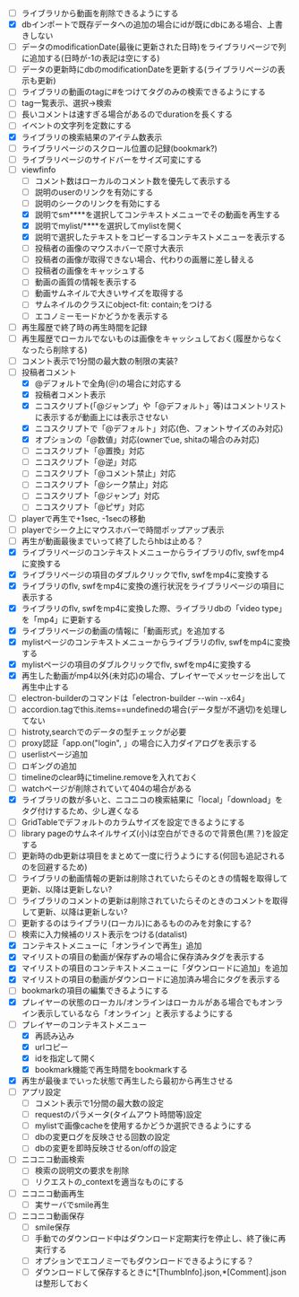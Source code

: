 
- [ ] ライブラリから動画を削除できるようにする
- [x] dbインポートで既存データへの追加の場合にidが既にdbにある場合、上書きしない
- [ ] データのmodificationDate(最後に更新された日時)をライブラリページで列に追加する(日時が-1の表記は空にする)
- [ ] データの更新時にdbのmodificationDateを更新する(ライブラリページの表示も更新)
- [ ] ライブラリの動画のtagに#をつけてタグのみの検索できるようにする
- [ ] tag一覧表示、選択->検索
- [ ] 長いコメントは速すぎる場合があるのでdurationを長くする
- [ ] イベントの文字列を定数にする
- [x] ライブラリの検索結果のアイテム数表示
- [ ] ライブラリページのスクロール位置の記録(bookmark?)
- [ ] ライブラリページのサイドバーをサイズ可変にする
- [ ] viewfinfo
  - [ ] コメント数はローカルのコメント数を優先して表示する
  - [ ] 説明のuserのリンクを有効にする
  - [ ] 説明のシークのリンクを有効にする
  - [x] 説明でsm****を選択してコンテキストメニューでその動画を再生する
  - [x] 説明でmylist/****を選択してmylistを開く
  - [x] 説明で選択したテキストをコピーするコンテキストメニューを表示する
  - [ ] 投稿者の画像のマウスホバーで原寸大表示
  - [ ] 投稿者の画像が取得できない場合、代わりの画層に差し替える
  - [ ] 投稿者の画像をキャッシュする
  - [ ] 動画の画質の情報を表示する
  - [ ] 動画サムネイルで大きいサイズを取得する
  - [ ] サムネイルのクラスにobject-fit: contain;をつける
  - [ ] エコノミーモードかどうかを表示する
- [ ] 再生履歴で終了時の再生時間を記録
- [ ] 再生履歴でローカルでないものは画像をキャッシュしておく(履歴からなくなったら削除する)
- [ ] コメント表示で1分間の最大数の制限の実装?
- [ ] 投稿者コメント
  - [x] @デフォルトで全角(＠)の場合に対応する
  - [x] 投稿者コメント表示
  - [x] ニコスクリプト(「@ジャンプ」や「@デフォルト」等)はコメントリストに表示するが動画上には表示させない
  - [x] ニコスクリプトで「@デフォルト」対応(色、フォントサイズのみ対応)
  - [x] オプションの「@数値」対応(ownerでue, shitaの場合のみ対応)
  - [ ] ニコスクリプト「@置換」対応
  - [ ] ニコスクリプト「@逆」対応
  - [ ] ニコスクリプト「@コメント禁止」対応
  - [ ] ニコスクリプト「@シーク禁止」対応
  - [ ] ニコスクリプト「@ジャンプ」対応
  - [ ] ニコスクリプト「@ピザ」対応
- [ ] playerで再生で+1sec, -1secの移動
- [ ] playerでシーク上にマウスホバーで時間ポップアップ表示
- [ ] 再生が動画最後までいって終了したらhbは止める？
- [x] ライブラリページのコンテキストメニューからライブラリのflv, swfをmp4に変換する
- [x] ライブラリページの項目のダブルクリックでflv, swfをmp4に変換する
- [x] ライブラリのflv, swfをmp4に変換の進行状況をライブラリページの項目に表示する
- [x] ライブラリのflv, swfをmp4に変換した際、ライブラリdbの「video type」を「mp4」に更新する
- [x] ライブラリページの動画の情報に「動画形式」を追加する
- [x] mylistページのコンテキストメニューからライブラリのflv, swfをmp4に変換する
- [x] mylistページの項目のダブルクリックでflv, swfをmp4に変換する
- [x] 再生した動画がmp4以外(未対応)の場合、プレイヤーでメッセージを出して再生中止する
- [ ] electron-builderのコマンドは「electron-builder --win --x64」
- [ ] accordion.tagでthis.items==undefinedの場合(データ型が不適切)を処理してない
- [ ] histroty,searchでのデータの型チェックが必要
- [ ] proxy認証「app.on("login", 」の場合に入力ダイアログを表示する
- [ ] userlistページ追加
- [ ] ロギングの追加
- [ ] timelineのclear時にtimeline.removeを入れておく
- [ ] watchページが削除されていて404の場合がある
- [x] ライブラリの数が多いと、ニコニコの検索結果に「local」「download」をタグ付けするため、少し遅くなる
- [ ] GridTableでデフォルトのカラムサイズを設定できるようにする
- [ ] library pageのサムネイルサイズ(小)は空白ができるので背景色(黒？)を設定する
- [ ] 更新時のdb更新は項目をまとめて一度に行うようにする(何回も追記されるのを回避するため)
- [ ] ライブラリの動画情報の更新は削除されていたらそのときの情報を取得して更新、以降は更新しない?
- [ ] ライブラリのコメントの更新は削除されていたらそのときのコメントを取得して更新、以降は更新しない?
- [ ] 更新するのはライブラリ(ローカル)にあるもののみを対象にする?
- [ ] 検索に入力候補のリスト表示をつける(datalist)
- [x] コンテキストメニューに「オンラインで再生」追加
- [x] マイリストの項目の動画が保存ずみの場合に保存済みタグを表示する
- [x] マイリストの項目のコンテキストメニューに「ダウンロードに追加」を追加
- [x] マイリストの項目の動画がダウンロードに追加済み場合にタグを表示する
- [ ] bookmarkの項目の編集できるようにする
- [x] プレイヤーの状態のローカル/オンラインはローカルがある場合でもオンライン表示しているなら「オンライン」と表示するようにする
- [ ] プレイヤーのコンテキストメニュー
  - [x] 再読み込み
  - [x] urlコピー
  - [x] idを指定して開く
  - [x] bookmark機能で再生時間をbookmarkする
- [x] 再生が最後までいった状態で再生したら最初から再生させる
- [ ] アプリ設定
  - [ ] コメント表示で1分間の最大数の設定
  - [ ] requestのパラメータ(タイムアウト時間等)設定
  - [ ] mylistで画像cacheを使用するかどうか選択できるようにする
  - [ ] dbの変更ログを反映させる回数の設定
  - [ ] dbの変更を即時反映させるon/offの設定
- [ ] ニコニコ動画検索
  - [ ] 検索の説明文の要求を削除
  - [ ] リクエストの_contextを適当なものにする
- [ ] ニコニコ動画再生
  - [ ] 実サーバでsmile再生
- [ ] ニコニコ動画保存
  - [ ] smile保存
  - [ ] 手動でのダウンロード中はダウンロード定期実行を停止し、終了後に再実行する
  - [ ] オプションでエコノミーでもダウンロードできるようにする？
  - [ ] ダウンロードして保存するときに*[ThumbInfo].json,*[Comment].jsonは整形しておく